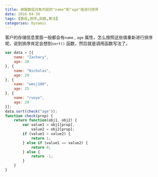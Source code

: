 ```yaml
---
title: 根据数组对象内部的"name"和"age"值进行排序
date: 2016-04-30
tags: [数组,排序,函数,算法]
categories: Dynamic
---
```


客户的存储信息里面一般都会有`name` , `age` 属性，怎么按照这些值重新进行排序呢，说到排序肯定会想到`sort()` 函数，然后就是调用函数写法了。

```javascript
var data = [{
	name: "Zachary",
	age: 28
}, {
	name: "Nicholas",
	age: 29
}, {
	name: "wmsj100",
	age: 25
}, {
	name: "ruoye",
	age: 29
}];
data.sort(check("age"));
function check(prop) {
	return function(obj1, obj2) {
		var value1 = obj1[prop],
			value2 = obj2[prop];
		if (value1 > value2) {
			return 1;
		} else if (value1 == value2) {
			return 0;
		} else {
			return -1;
		}
	}
}
```
